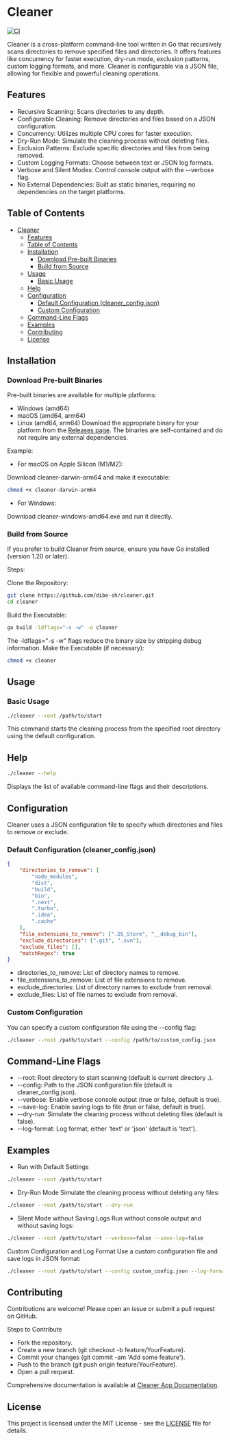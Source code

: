 # Cleaner

[![CI](https://github.com/dibe-sh/cleaner/actions/workflows/ci.yml/badge.svg)](https://github.com/dibe-sh/cleaner/actions/workflows/ci.yml)

Cleaner is a cross-platform command-line tool written in Go that recursively scans directories to remove specified files and directories. It offers features like concurrency for faster execution, dry-run mode, exclusion patterns, custom logging formats, and more. Cleaner is configurable via a JSON file, allowing for flexible and powerful cleaning operations.

## Features

- Recursive Scanning: Scans directories to any depth.
- Configurable Cleaning: Remove directories and files based on a JSON configuration.
- Concurrency: Utilizes multiple CPU cores for faster execution.
- Dry-Run Mode: Simulate the cleaning process without deleting files.
- Exclusion Patterns: Exclude specific directories and files from being removed.
- Custom Logging Formats: Choose between text or JSON log formats.
- Verbose and Silent Modes: Control console output with the --verbose flag.
- No External Dependencies: Built as static binaries, requiring no dependencies on the target platforms.

## Table of Contents

- [Cleaner](#cleaner)
  - [Features](#features)
  - [Table of Contents](#table-of-contents)
  - [Installation](#installation)
    - [Download Pre-built Binaries](#download-pre-built-binaries)
    - [Build from Source](#build-from-source)
  - [Usage](#usage)
    - [Basic Usage](#basic-usage)
  - [Help](#help)
  - [Configuration](#configuration)
    - [Default Configuration (cleaner\_config.json)](#default-configuration-cleaner_configjson)
    - [Custom Configuration](#custom-configuration)
  - [Command-Line Flags](#command-line-flags)
  - [Examples](#examples)
  - [Contributing](#contributing)
  - [License](#license)

## Installation

### Download Pre-built Binaries

Pre-built binaries are available for multiple platforms:

- Windows (amd64)
- macOS (amd64, arm64)
- Linux (amd64, arm64)
   Download the appropriate binary for your platform from the [Releases page](https://github.com/dibe-sh/cleaner/releases). The binaries are self-contained and do not require any external dependencies.

Example:

- For macOS on Apple Silicon (M1/M2):

Download cleaner-darwin-arm64 and make it executable:

```bash
chmod +x cleaner-darwin-arm64
```

- For Windows:

Download cleaner-windows-amd64.exe and run it directly.

### Build from Source

If you prefer to build Cleaner from source, ensure you have Go installed (version 1.20 or later).

Steps:

Clone the Repository:

```bash
git clone https://github.com/dibe-sh/cleaner.git
cd cleaner
```

Build the Executable:

```bash
go build -ldflags="-s -w" -o cleaner
```

The -ldflags="-s -w" flags reduce the binary size by stripping debug information.
Make the Executable (if necessary):

```bash
chmod +x cleaner
```

## Usage

### Basic Usage

```bash
./cleaner --root /path/to/start
```

This command starts the cleaning process from the specified root directory using the default configuration.

## Help

```bash
./cleaner --help
```

Displays the list of available command-line flags and their descriptions.

## Configuration

Cleaner uses a JSON configuration file to specify which directories and files to remove or exclude.

### Default Configuration (cleaner_config.json)

```json
{
    "directories_to_remove": [
        "node_modules",
        "dist",
        "build",
        "bin",
        ".next",
        ".turbo",
        ".idea",
        ".cache"
    ],
    "file_extensions_to_remove": [".DS_Store", "__debug_bin"],
    "exclude_directories": [".git", ".svn"],
    "exclude_files": [],
    "matchRegex": true
}
```

- directories_to_remove: List of directory names to remove.
- file_extensions_to_remove: List of file extensions to remove.
- exclude_directories: List of directory names to exclude from removal.
- exclude_files: List of file names to exclude from removal.

### Custom Configuration

You can specify a custom configuration file using the --config flag:

```bash
./cleaner --root /path/to/start --config /path/to/custom_config.json
```

## Command-Line Flags

- --root: Root directory to start scanning (default is current directory .).
- --config: Path to the JSON configuration file (default is cleaner_config.json).
- --verbose: Enable verbose console output (true or false, default is true).
- --save-log: Enable saving logs to file (true or false, default is true).
- --dry-run: Simulate the cleaning process without deleting files (default is false).
- --log-format: Log format, either 'text' or 'json' (default is 'text').

## Examples

- Run with Default Settings

```bash
./cleaner --root /path/to/start
```

- Dry-Run Mode
   Simulate the cleaning process without deleting any files:

```bash
./cleaner --root /path/to/start --dry-run
```

- Silent Mode without Saving Logs
   Run without console output and without saving logs:

```bash
./cleaner --root /path/to/start --verbose=false --save-log=false
```

Custom Configuration and Log Format
Use a custom configuration file and save logs in JSON format:

```bash
./cleaner --root /path/to/start --config custom_config.json --log-format json
```

## Contributing

Contributions are welcome! Please open an issue or submit a pull request on GitHub.

Steps to Contribute

- Fork the repository.
- Create a new branch (git checkout -b feature/YourFeature).
- Commit your changes (git commit -am 'Add some feature').
- Push to the branch (git push origin feature/YourFeature).
- Open a pull request.

Comprehensive documentation is available at [Cleaner App Documentation](https://dibe-sh.github.io/cleaner).

## License

This project is licensed under the MIT License - see the [LICENSE](./LICENSE) file for details.
